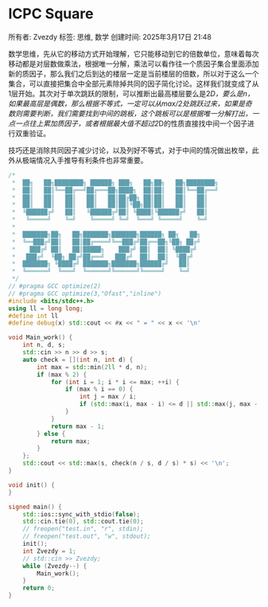 # ICPC Square

所有者: Zvezdy
标签: 思维, 数学
创建时间: 2025年3月17日 21:48

数学思维，先从它的移动方式开始理解，它只能移动到它的倍数单位，意味着每次移动都是对层数做乘法，根据唯一分解，乘法可以看作往一个质因子集合里面添加新的质因子，那么我们之后到达的楼层一定是当前楼层的倍数，所以对于这么一个集合，可以直接把集合中全部元素除掉共同的因子简化讨论。这样我们就变成了从1层开始。其次对于单次跳跃的限制，可以推断出最高楼层要么是2*D，要么是n，如果最高层是偶数，那么根据不等式，一定可以从max/2处跳跃过来，如果是奇数则需要判断，我们需要找到中间的跳板，这个跳板可以是根据唯一分解打出，一点一点往上累加质因子，或者根据最大值不超过2*D的性质直接找中间一个因子进行双重验证。

技巧还是消除共同因子减少讨论，以及列好不等式，对于中间的情况做出枚举，此外从极端情况入手推导有利条件也非常重要。

```cpp
/*
 *  ██╗   ██╗████████╗ ██████╗ ███╗   ██╗██╗   ██╗████████╗
 *  ██║   ██║╚══██╔══╝██╔═══██╗████╗  ██║██║   ██║╚══██╔══╝
 *  ██║   ██║   ██║   ██║   ██║██╔██╗ ██║██║   ██║   ██║
 *  ██║   ██║   ██║   ██║   ██║██║╚██╗██║██║   ██║   ██║
 *  ╚██████╔╝   ██║   ╚██████╔╝██║ ╚████║╚██████╔╝   ██║
 *   ╚═════╝    ╚═╝    ╚═════╝ ╚═╝  ╚═══╝ ╚═════╝    ╚═╝
 *
 *  ███████╗██╗   ██╗███████╗███████╗██████╗ ██╗   ██╗
 *  ╚══███╔╝██║   ██║██╔════╝╚══███╔╝██╔══██╗╚██╗ ██╔╝
 *    ███╔╝ ██║   ██║█████╗    ███╔╝ ██║  ██║ ╚████╔╝
 *   ███╔╝  ╚██╗ ██╔╝██╔══╝   ███╔╝  ██║  ██║  ╚██╔╝
 *  ███████╗ ╚████╔╝ ███████╗███████╗██████╔╝   ██║
 *  ╚══════╝  ╚═══╝  ╚══════╝╚══════╝╚═════╝    ╚═╝
 */
// #pragma GCC optimize(2)
// #pragma GCC optimize(3,"Ofast","inline")
#include <bits/stdc++.h>
using ll = long long;
#define int ll
#define debug(x) std::cout << #x << " = " << x << '\n'

void Main_work() {
    int n, d, s;
    std::cin >> n >> d >> s;
    auto check = [](int n, int d) {
        int max = std::min(2ll * d, n);
        if (max % 2) {
            for (int i = 1; i * i <= max; ++i) {
                if (max % i == 0) {
                    int j = max / i;
                    if (std::max(i, max - i) <= d || std::max(j, max - j) <= d) return max;
                }
            }
            return max - 1;
        } else {
            return max;
        }
    };
    std::cout << std::max(s, check(n / s, d / s) * s) << '\n';
}

void init() {
}

signed main() {
    std::ios::sync_with_stdio(false);
    std::cin.tie(0), std::cout.tie(0);
    // freopen("test.in", "r", stdin);
    // freopen("test.out", "w", stdout);
    init();
    int Zvezdy = 1;
    // std::cin >> Zvezdy;
    while (Zvezdy--) {
        Main_work();
    }
    return 0;
}
```